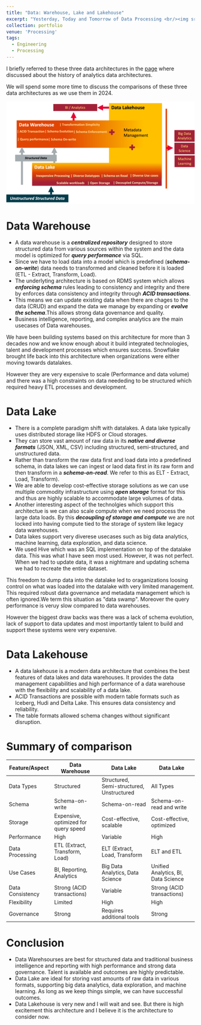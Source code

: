 ```yaml
---
title: "Data: Warehouse, Lake and Lakehouse"
excerpt: "Yesterday, Today and Tomorrow of Data Processing <br/><img src='/images/portfolio/DataArchitectures.png'>"
collection: portfolio
venue: 'Processing'
tags:
  - Engineering
  - Processing
---
```


I briefly referred to these three data architectures in the [page](https://nuneskris.github.io/portfolio/2-2-0DataAnalyticsArchitectures/) where discussed about the history of analytics data architectures.

We will spend some more time to discuss the comparisons of these three data architectures as we use them in 2024.

<img src='/images/portfolio/DataArchitectures.png'>

# Data Warehouse
* A data warehouse is a ***centralized repository*** designed to store structured data from various sources within the system and the data model is optimized for ***query performance*** via SQL.
* Since we have to load data into a model which is predefined (***schema-on-write***) data needs to transformed and cleaned before it is loaded (ETL - Extract, Transform, Load).
* The underlyting architecture is based on RDMS system which allows ***enforcing schema*** rules leading to consistency and integrity and there by enforces data consistency and integrity through ***ACID transactions***.
* This means we can update existing data when there are chages to the data (CRUD) and expand the data we manage by expanding or ***evolve the schema***.This allows strong data governance and quality.
* Business intelligence, reporting, and complex analytics are the main usecases of Data warehouses.

We have been building systems based on this architecture for more than 3 decades now and we know enough about it build integrated technologies, talent and development processes which ensures success. Snowflake brought life back into this architecture when organizations were either moving towards datalakes.

However they are very expensive to scale (Performance and data volume) and there was a high constraints on data neededing to be structured which required heavy ETL processes and development.

# Data Lake
* There is a complete paradigm shift with datalakes. A data lake typically uses distributed storage like HDFS or Cloud storages.
* They can store vast amount of raw data in its ***native and diverse formats*** (JSON, XML, CSV) including structured, semi-structured, and unstructured data.
* Rather than transform the raw data first and load data into a predefined schema, in data lakes we can ingest or laod data first in its raw form and then transform in a ***schema-on-read***. We refer to this as ELT - Extract, Load, Transform).
* We are able to  develop cost-effective storage solutions as we can use multiple commodity infrastructure using ***open storage*** format for this and thus are highly scalable to accommodate large volumes of data.
* Another interesting aspect of the technolgies which support this architectue is we can also scale compute when we need process the large data loads. By this ***decoupling of storage and compute*** we are not locked into having compute tied to the storage of system like legacy data warehouses.
* Data lakes support very diverese usecases such as big data analytics, machine learning, data exploration, and data science.
* We used Hive which was an SQL implementation on top of the datalake data. This was what I have seen most used. However, it was not perfect. When we had to update data, it was a nightmare and updating schema we had to recreate the entire dataset.

This freedom to dump data into the datalake led to oraganizations loosing control on what was loaded into the datalake with very limited management. This required robust data governance and metadata management which is often ignored.We term this situation as "data swamp". Moreover the query performance is veruy slow compared to data warehouses. 

However the biggest draw backs was there was a lack of schema evolution, lack of support to data updates and most importantly talent to build and support these systems were very expensive.

# Data Lakehouse
* A data lakehouse is a modern data architecture that combines the best features of data lakes and data warehouses. It provides the data management capabilities and high performance of a data warehouse with the flexibility and scalability of a data lake.
* ACID Transactions are possible with modern table formats such as Iceberg, Hudi and Delta Lake. This ensures data consistency and reliability.
* The table formats allowed schema changes without significant disruption.

# Summary of comparison

| Feature/Aspect          | Data Warehouse         |   Data Lake          |    Data Lake          |    
| ----------------------  | ---------------------- | -------------------- | --------------------- |
| Data Types              | Structured             | Structured, Semi-structured, Unstructured| All Types |
| Schema  | Schema-on-write        | Schema-on-read | Schema-on-read and write |
| Storage | Expensive, optimized for query speed | Cost-effective, scalable | Cost-effective, optimized |
| Performance | High | Variable | High |
| Data Processing | ETL (Extract, Transform, Load) | ELT (Extract, Load, Transform | ELT and ETL |
| Use Cases | BI, Reporting, Analytics | Big Data Analytics, Data Science | Unified Analytics, BI, Data Science |
| Data Consistency | Strong (ACID transactions) | Variable | Strong (ACID transactions) |
| Flexibility | Limited | High | High |
| Governance | Strong |Requires additional tools | Strong |

# Conclusion
* Data Warehsourses are best for structured data and traditional business intelligence and reporting with high performance and strong data governance. Talent is available and outcomes are highly predictable.
* Data Lake are ideal for storing vast amounts of raw data in various formats, supporting big data analytics, data exploration, and machine learning. As long as we keep things simple, we can have successful outcomes.
* Data Lakehouse is very new and I will wait and see. But there is high excitement this architecture and I believe it is the architecture to consider now.
